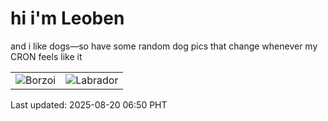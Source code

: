 # hi i'm Leoben

and i like dogs—so have some random dog pics that change whenever my CRON feels like it

|  |  |
|--------|----------|
| ![Borzoi](https://random-dog-vercel.vercel.app/api/random-borzoi?v=1755643812) | ![Labrador](https://random-dog-vercel.vercel.app/api/random-labrador?v=1755643812) |

Last updated: 2025-08-20 06:50 PHT
